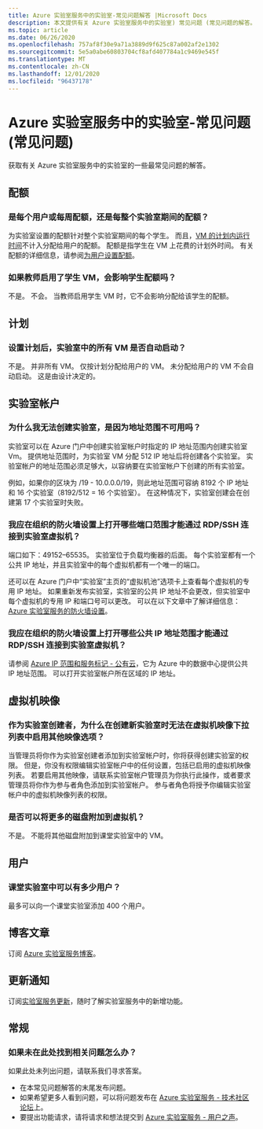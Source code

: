 ```yaml
---
title: Azure 实验室服务中的实验室-常见问题解答 |Microsoft Docs
description: 本文提供有关 Azure 实验室服务中的实验室) 常见问题 (常见问题的解答。
ms.topic: article
ms.date: 06/26/2020
ms.openlocfilehash: 757af8f30e9a71a3889d9f625c87a002af2e1302
ms.sourcegitcommit: 5e5a0abe60803704cf8afd407784a1c9469e545f
ms.translationtype: MT
ms.contentlocale: zh-CN
ms.lasthandoff: 12/01/2020
ms.locfileid: "96437178"
---
```

# <a name="labs-in-azure-lab-services--frequently-asked-questions-faq"></a>Azure 实验室服务中的实验室-常见问题 (常见问题) 
获取有关 Azure 实验室服务中的实验室的一些最常见问题的解答。 

## <a name="quotas"></a>配额

### <a name="is-the-quota-per-user-or-per-week-or-per-entire-duration-of-the-lab"></a>是每个用户或每周配额，还是每整个实验室期间的配额？ 
为实验室设置的配额针对整个实验室期间的每个学生。 而且，[VM 的计划内运行时间](how-to-create-schedules.md)不计入分配给用户的配额。 配额是指学生在 VM 上花费的计划外时间。  有关配额的详细信息，请参阅[为用户设置配额](how-to-configure-student-usage.md#set-quotas-for-users)。

### <a name="if-educator-turns-on-a-student-vm-does-that-affect-the-student-quota"></a>如果教师启用了学生 VM，会影响学生配额吗？ 
不是。 不会。 当教师启用学生 VM 时，它不会影响分配给该学生的配额。 

## <a name="schedules"></a>计划

### <a name="do-all-vms-in-the-lab-start-automatically-when-a-schedule-is-set"></a>设置计划后，实验室中的所有 VM 是否自动启动？ 
不是。 并非所有 VM。 仅按计划分配给用户的 VM。 未分配给用户的 VM 不会自动启动。 这是由设计决定的。 

## <a name="lab-accounts"></a>实验室帐户

### <a name="why-am-i-not-able-to-create-a-lab-because-of-unavailability-of-the-address-range"></a>为什么我无法创建实验室，是因为地址范围不可用吗？ 

实验室可以在 Azure 门户中创建实验室帐户时指定的 IP 地址范围内创建实验室 Vm。 提供地址范围时，为实验室 VM 分配 512 IP 地址后将创建各个实验室。 实验室帐户的地址范围必须足够大，以容纳要在实验室帐户下创建的所有实验室。 

例如，如果你的区块为 /19 - 10.0.0.0/19，则此地址范围可容纳 8192 个 IP 地址和 16 个实验室（8192/512 = 16 个实验室）。 在这种情况下，实验室创建会在创建第 17 个实验室时失败。

### <a name="what-port-ranges-should-i-open-on-my-organizations-firewall-setting-to-connect-to-lab-virtual-machines-via-rdpssh"></a>我应在组织的防火墙设置上打开哪些端口范围才能通过 RDP/SSH 连接到实验室虚拟机？

端口如下：49152–65535。 实验室位于负载均衡器的后面。 每个实验室都有一个公共 IP 地址，并且实验室中的每个虚拟机都有一个唯一的端口。 

还可以在 Azure 门户中“实验室”主页的“虚拟机池”选项卡上查看每个虚拟机的专用 IP 地址。 如果重新发布实验室，实验室的公共 IP 地址不会更改，但实验室中每个虚拟机的专用 IP 和端口号可以更改。 可以在以下文章中了解详细信息：[Azure 实验室服务的防火墙设置](how-to-configure-firewall-settings.md)。

### <a name="what-public-ip-address-range-should-i-open-on-my-organizations-firewall-settings-to-connect-to-lab-virtual-machines-via-rdpssh"></a>我应在组织的防火墙设置上打开哪些公共 IP 地址范围才能通过 RDP/SSH 连接到实验室虚拟机？
请参阅 [Azure IP 范围和服务标记 - 公有云](https://www.microsoft.com/download/details.aspx?id=56519)，它为 Azure 中的数据中心提供公共 IP 地址范围。 可以打开实验室帐户所在区域的 IP 地址。

## <a name="virtual-machine-images"></a>虚拟机映像

### <a name="as-a-lab-creator-why-cant-i-enable-additional-image-options-in-the-virtual-machine-images-dropdown-when-creating-a-new-lab"></a>作为实验室创建者，为什么在创建新实验室时无法在虚拟机映像下拉列表中启用其他映像选项？

当管理员将你作为实验室创建者添加到实验室帐户时，你将获得创建实验室的权限。 但是，你没有权限编辑实验室帐户中的任何设置，包括已启用的虚拟机映像列表。 若要启用其他映像，请联系实验室帐户管理员为你执行此操作，或者要求管理员将你作为参与者角色添加到实验室帐户。 参与者角色将授予你编辑实验室帐户中的虚拟机映像列表的权限。

### <a name="can-i-attach-additional-disks-to-a-virtual-machine"></a>是否可以将更多的磁盘附加到虚拟机？
不是。 不能将其他磁盘附加到课堂实验室中的 VM。 

## <a name="users"></a>用户

### <a name="how-many-users-can-be-in-a-classroom-lab"></a>课堂实验室中可以有多少用户？
最多可以向一个课堂实验室添加 400 个用户。 

## <a name="blog-post"></a>博客文章
订阅 [Azure 实验室服务博客](https://aka.ms/azlabs-blog)。

## <a name="update-notifications"></a>更新通知
订阅[实验室服务更新](https://azure.microsoft.com/updates/?product=lab-services)，随时了解实验室服务中的新增功能。

## <a name="general"></a>常规
### <a name="what-if-my-question-isnt-answered-here"></a>如果未在此处找到相关问题怎么办？
如果此处未列出问题，请联系我们寻求答案。

- 在本常见问题解答的末尾发布问题。 
- 如果希望更多人看到问题，可以将问题发布在 [Azure 实验室服务 - 技术社区论坛](https://techcommunity.microsoft.com/t5/azure-lab-services/bd-p/AzureLabServices)上。 
- 要提出功能请求，请将请求和想法提交到 [Azure 实验室服务 - 用户之声](https://feedback.azure.com/forums/320373-lab-services?category_id=352774)。

